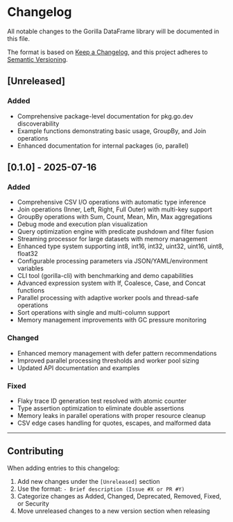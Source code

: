 # Changelog

All notable changes to the Gorilla DataFrame library will be documented in this file.

The format is based on [Keep a Changelog](https://keepachangelog.com/en/1.0.0/),
and this project adheres to [Semantic Versioning](https://semver.org/spec/v2.0.0.html).

## [Unreleased]

### Added
- Comprehensive package-level documentation for pkg.go.dev discoverability
- Example functions demonstrating basic usage, GroupBy, and Join operations
- Enhanced documentation for internal packages (io, parallel)

## [0.1.0] - 2025-07-16

### Added
- Comprehensive CSV I/O operations with automatic type inference
- Join operations (Inner, Left, Right, Full Outer) with multi-key support
- GroupBy operations with Sum, Count, Mean, Min, Max aggregations
- Debug mode and execution plan visualization
- Query optimization engine with predicate pushdown and filter fusion
- Streaming processor for large datasets with memory management
- Enhanced type system supporting int8, int16, int32, uint32, uint16, uint8, float32
- Configurable processing parameters via JSON/YAML/environment variables
- CLI tool (gorilla-cli) with benchmarking and demo capabilities
- Advanced expression system with If, Coalesce, Case, and Concat functions
- Parallel processing with adaptive worker pools and thread-safe operations
- Sort operations with single and multi-column support
- Memory management improvements with GC pressure monitoring

### Changed
- Enhanced memory management with defer pattern recommendations
- Improved parallel processing thresholds and worker pool sizing
- Updated API documentation and examples

### Fixed
- Flaky trace ID generation test resolved with atomic counter
- Type assertion optimization to eliminate double assertions
- Memory leaks in parallel operations with proper resource cleanup
- CSV edge cases handling for quotes, escapes, and malformed data

---

## Contributing

When adding entries to this changelog:
1. Add new changes under the `[Unreleased]` section
2. Use the format: `- Brief description (Issue #X or PR #Y)`
3. Categorize changes as Added, Changed, Deprecated, Removed, Fixed, or Security
4. Move unreleased changes to a new version section when releasing